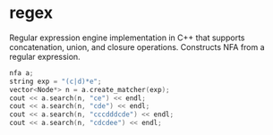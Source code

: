 # regex

Regular expression engine implementation in C++ that supports
concatenation, union, and closure operations. Constructs NFA from a
regular expression.

```cpp
nfa a;
string exp = "(c|d)*e";
vector<Node*> n = a.create_matcher(exp);
cout << a.search(n, "ce") << endl;
cout << a.search(n, "cde") << endl;
cout << a.search(n, "cccdddcde") << endl;
cout << a.search(n, "cdcdee") << endl;
```

